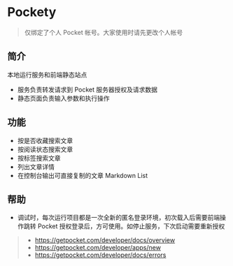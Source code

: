 # Pockety

> 仅绑定了个人 Pocket 帐号。大家使用时请先更改个人帐号

## 简介

本地运行服务和前端静态站点

- 服务负责转发请求到 Pocket 服务器授权及请求数据
- 静态页面负责输入参数和执行操作

## 功能

- 按是否收藏搜索文章
- 按阅读状态搜索文章
- 按标签搜索文章
- 列出文章详情
- 在控制台输出可直接复制的文章 Markdown List

## 帮助

- 调试时，每次运行项目都是一次全新的匿名登录环境，初次载入后需要前端操作跳转 Pocket 授权登录后，方可使用。如停止服务，下次启动需要重新授权

> - https://getpocket.com/developer/docs/overview
> - https://getpocket.com/developer/apps/new
> - https://getpocket.com/developer/docs/errors
